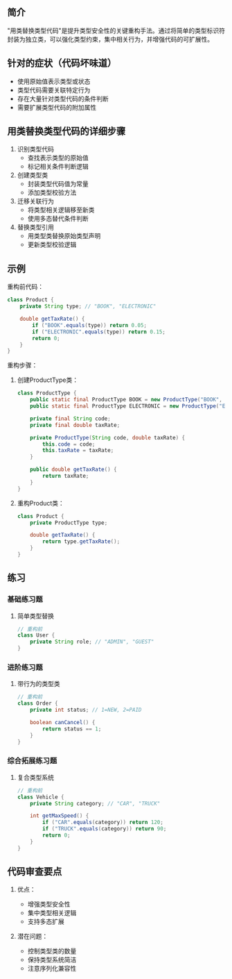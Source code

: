 ## 简介
"用类替换类型代码"是提升类型安全性的关键重构手法。通过将简单的类型标识符封装为独立类，可以强化类型约束，集中相关行为，并增强代码的可扩展性。

## 针对的症状（代码坏味道）
- 使用原始值表示类型或状态
- 类型代码需要关联特定行为
- 存在大量针对类型代码的条件判断
- 需要扩展类型代码的附加属性

## 用类替换类型代码的详细步骤
1. 识别类型代码
   - 查找表示类型的原始值
   - 标记相关条件判断逻辑
2. 创建类型类
   - 封装类型代码值为常量
   - 添加类型校验方法
3. 迁移关联行为
   - 将类型相关逻辑移至新类
   - 使用多态替代条件判断
4. 替换类型引用
   - 用类型类替换原始类型声明
   - 更新类型校验逻辑

## 示例
重构前代码：

```java
class Product {
    private String type; // "BOOK", "ELECTRONIC"

    double getTaxRate() {
        if ("BOOK".equals(type)) return 0.05;
        if ("ELECTRONIC".equals(type)) return 0.15;
        return 0;
    }
}
```

重构步骤：
1. 创建ProductType类：

    ```java
    class ProductType {
        public static final ProductType BOOK = new ProductType("BOOK", 0.05);
        public static final ProductType ELECTRONIC = new ProductType("ELECTRONIC", 0.15);
    
        private final String code;
        private final double taxRate;
    
        private ProductType(String code, double taxRate) {
            this.code = code;
            this.taxRate = taxRate;
        }
    
        public double getTaxRate() {
            return taxRate;
        }
    }
    ```

2. 重构Product类：

    ```java
    class Product {
        private ProductType type;
    
        double getTaxRate() {
            return type.getTaxRate();
        }
    }
    ```

## 练习
### 基础练习题
1. 简单类型替换

    ```java
    // 重构前
    class User {
        private String role; // "ADMIN", "GUEST"
    }
    ```

### 进阶练习题
1. 带行为的类型类

    ```java
    // 重构前
    class Order {
        private int status; // 1=NEW, 2=PAID
    
        boolean canCancel() {
            return status == 1;
        }
    }
    ```

### 综合拓展练习题
1. 复合类型系统

    ```java
    // 重构前
    class Vehicle {
        private String category; // "CAR", "TRUCK"
    
        int getMaxSpeed() {
            if ("CAR".equals(category)) return 120;
            if ("TRUCK".equals(category)) return 90;
            return 0;
        }
    }
    ```

## 代码审查要点
1. 优点：
   - 增强类型安全性
   - 集中类型相关逻辑
   - 支持多态扩展

2. 潜在问题：
   - 控制类型类的数量
   - 保持类型系统简洁
   - 注意序列化兼容性

